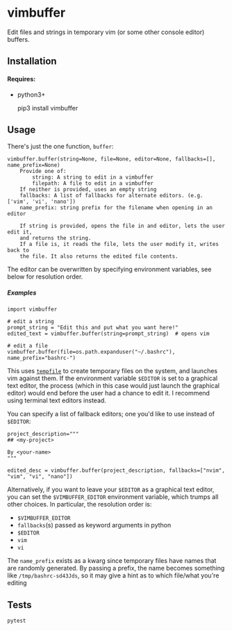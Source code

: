 vimbuffer
======

Edit files and strings in temporary vim (or some other console editor) buffers.

Installation
------------

#### Requires:

- python3+

    pip3 install vimbuffer


Usage
------------

There's just the one function, `buffer`:

```
vimbuffer.buffer(string=None, file=None, editor=None, fallbacks=[], name_prefix=None)
    Provide one of: 
        string: A string to edit in a vimbuffer
        filepath: A file to edit in a vimbuffer
    If neither is provided, uses an empty string
    fallbacks: A list of fallbacks for alternate editors. (e.g. ['vim', 'vi', 'nano'])
    name_prefix: string prefix for the filename when opening in an editor

    If string is provided, opens the file in and editor, lets the user edit it,
    and returns the string.
    If a file is, it reads the file, lets the user modify it, writes back to
    the file. It also returns the edited file contents.
```

The editor can be overwritten by specifying environment variables, see below for resolution order.

##### Examples 

```
import vimbuffer

# edit a string
prompt_string = "Edit this and put what you want here!"
edited_text = vimbuffer.buffer(string=prompt_string)  # opens vim

# edit a file
vimbuffer.buffer(file=os.path.expanduser("~/.bashrc"), name_prefix="bashrc-")
```

This uses [`tempfile`](https://docs.python.org/3.8/library/tempfile.html) to create temporary files on the system, and launches vim against them. If the environment variable `$EDITOR` is set to a graphical text editor, the process (which in this case would just launch the graphical editor) would end before the user had a chance to edit it. I recommend using terminal text editors instead.

You can specify a list of fallback editors;  one you'd like to use instead of `$EDITOR`:

```
project_description="""
## <my-project>

By <your-name>
"""

edited_desc = vimbuffer.buffer(project_description, fallbacks=["nvim", "vim", "vi", "nano"])
```

Alternatively, if you want to leave your `$EDITOR` as a graphical text editor, you can set the `$VIMBUFFER_EDITOR` environment variable, which trumps all other choices. In particular, the resolution order is:

- `$VIMBUFFER_EDITOR`
- `fallbacks`(s) passed as keyword arguments in python
- `$EDITOR`
- `vim`
- `vi`

The `name_prefix` exists as a kwarg since temporary files have names that are randomly generated. By passing a prefix, the name becomes something like `/tmp/bashrc-sd43Jds`, so it may give a hint as to which file/what you're editing

Tests
----------

    pytest
